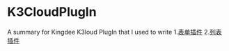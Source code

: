# K3CloudPlugIn
A summary for Kingdee K3loud PlugIn that I used to write
1.[表单插件](www.hao123.com)
2.[列表插件](www.baidu.com)

